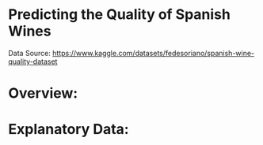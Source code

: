 # Predicting the Quality of Spanish Wines
Data Source: https://www.kaggle.com/datasets/fedesoriano/spanish-wine-quality-dataset 

# Overview:

# Explanatory Data: 
